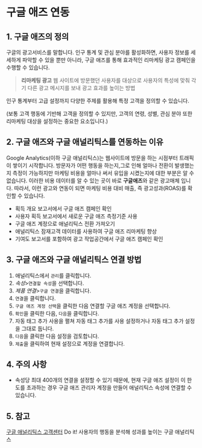 # 구글 애즈 연동

## 1. 구글 애즈의 정의

구글의 광고서비스를 말합니다.
인구 통계 및 관심 분야를 활성화하면, 사용자 정보를 세세하게 파악할 수 있을 뿐만 아니라, 구글 애즈를 통해
효과적인 리마케팅 광고 캠페인을 수행할 수 있습니다.

> **리마케팅 광고**
> 웹 사이트에 방문했던 사용자를 대상으로 사용자의 특성에 맞춰 각기 다른 광고 메시지를 보내 광고 효과를 높이는 방법

인구 통계부터 고급 설정까지 다양한 주제를 활용해 특정 고객을 정의할 수 있습니다.

(보통 고객 행동에 기반해 고객을 정의할 수 있지만, 고객의 연령, 성별, 관심 분야 또한 리마케팅 대상을 설정하는
중요한 요소입니다.)

## 2. 구글 애즈와 구글 애널리틱스를 연동하는 이유

Google Analytics(이하 구글 애널리틱스)는 웹사이트에 방문을 하는 시점부터 트래픽이 쌓이기 시작합니다. 방문자가 어떤 행동을 하는지,그로 인해 얼마나 전환이 발생했는지 측정이 가능하지만 마케팅 비용을 얼마나 써서 유입을 시켰는지에 대한 부분은 알 수 없습니다. 이러한 비용 데이터를 알 수 있는 곳이 바로 **구글애즈**와 같은 광고매체 입니다.
따라서, 이런 광고와 연동이 되면 마케팅 비용 대비 매출, 즉 광고성과(ROAS)를 확인할 수 있습니다.

- 획득 개요 보고서에서 구글 애즈 캠페인 확인
- 사용자 획득 보고서에서 새로운 구글 애즈 측정기준 사용
- 구글 애즈 계정으로 애널리틱스 전환 가져오기
- 애널리틱스 잠재고객 데이터를 사용하여 구글 애즈 리마케팅 향상
- 기여도 보고서를 포함하여 광고 작업공간에서 구글 애즈 캠페인 확인

## 3. 구글 애즈와 구글 애널리틱스 연결 방법

1. 애널리틱스에서 `관리`를 클릭합니다.
2. *속성*>`연결할 속성`을 선택합니다.
3. *제품 연결*>`구글 연결`을 클릭합니다.
4. `연결`을 클릭합니다.
5. `구글 애즈 계정 선택`을 클릭한 다음 연결할 구글 애즈 계정을 선택합니다.
6. `확인`을 클릭한 다음, `다음`을 클릭합니다.
7. 자동 태그 추가 사용을 펼쳐 자동 태그 추가를 사용 설정하거나 자동 태그 추가 설정을 그대로 둡니다.
8. `다음`을 클릭한 다음 설정을 검토합니다.
9. `제출`을 클릭하여 현재 설정으로 계정을 연결합니다.

## 4. 주의 사항

- 속성당 최대 400개의 연결을 설정할 수 있기 때문에, 현재 구글 애즈 설정이 이 한도를 초과하는 경우 구글 애즈 관리자 계정을 만들어 애널리틱스 속성에 연결할 수 있습니다.

## 5. 참고

[구글 애널리틱스 고객센터](https://support.google.com/analytics#topic=9143232)
Do it! 사용자의 행동을 분석해 성과를 높이는 구글 애널리틱스
